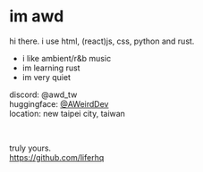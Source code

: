# im awd
hi there. i use html, (react)js, css, python and rust.

- i like ambient/r&b music
- im learning rust
- im very quiet

discord: @awd_tw<br />
huggingface: [@AWeirdDev](https://huggingface.co/AWeirdDev)<br />
location: new taipei city, taiwan

<br />

truly yours.<br />
https://github.com/liferhq
